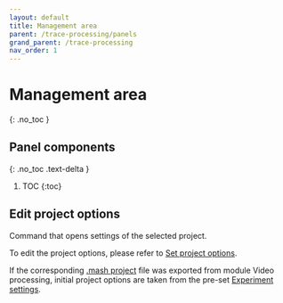 ```yaml
---
layout: default
title: Management area
parent: /trace-processing/panels
grand_parent: /trace-processing
nav_order: 1
---
```


# Management area
{: .no_toc }

## Panel components
{: .no_toc .text-delta }

1. TOC
{:toc}

## Edit project options

Command that opens settings of the selected project.

To edit the project options, please refer to 
[Set project options](../functionalities/set-project-options.html).

If the corresponding 
[.mash project](../../output-files/mash-mash-project.html) file was exported from module Video processing, initial project options are taken from the pre-set
[Experiment settings](../../video-processing/panels/panel-experiment-settings.html#project-options).



